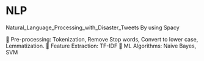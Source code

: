 # NLP
Natural_Language_Processing_with_Disaster_Tweets
By using Spacy 

	Pre-processing: Tokenization, Remove Stop words, Convert to lower case, Lemmatization. 
	Feature Extraction: TF-IDF
	ML Algorithms: Naive Bayes, SVM
